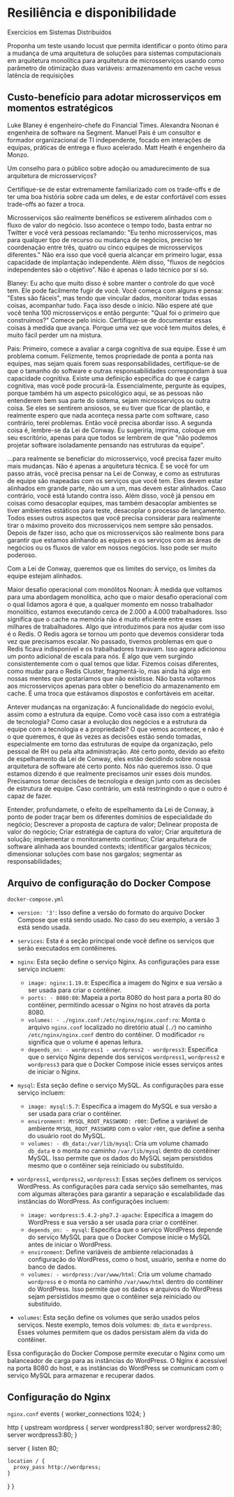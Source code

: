 # Resiliência e disponibilidade
Exercícios em Sistemas Distribuídos

Proponha um teste usando locust que permita identificar o ponto ótimo para a mudança de uma arquitetura de soluções para sistemas computacionais em arquitetura monolítica para arquitetura de microsserviços usando como parâmetro de otimização duas variáveis: armazenamento em cache vesus latência de requisições

## Custo-benefício para adotar microsserviços em momentos estratégicos

Luke Blaney é engenheiro-chefe do Financial Times. Alexandra Noonan é engenheira de software na Segment. Manuel Pais é um consultor e formador organizacional de TI independente, focado em interações de equipas, práticas de entrega e fluxo acelerado. Matt Heath é engenheiro da Monzo.

Um conselho para o público sobre adoção ou amadurecimento de sua arquitetura de microsserviços? 

Certifique-se de estar extremamente familiarizado com os trade-offs e de ter uma boa história sobre cada um deles, e de estar confortável com esses trade-offs ao fazer a troca.

Microsserviços são realmente benéficos se estiverem alinhados com o fluxo de valor do negócio. Isso acontece o tempo todo, basta entrar no Twitter e você verá pessoas reclamando: "Eu tenho microsserviços, mas para qualquer tipo de recurso ou mudança de negócios, preciso ter coordenação entre três, quatro ou cinco equipes de microsserviços diferentes." Não era isso que você queria alcançar em primeiro lugar, essa capacidade de implantação independente. Além disso, "fluxos de negócios independentes são o objetivo". Não é apenas o lado técnico por si só.

Blaney: Eu acho que muito disso é sobre manter o controle do que você tem. Ele pode facilmente fugir de você. Você começa com alguns e pensa: "Estes são fáceis", mas tendo que vincular dados, monitorar todas essas coisas, acompanhar tudo. Faça isso desde o início. Não espere até que você tenha 100 microsserviços e então pergunte: "Qual foi o primeiro que construímos?" Comece pelo início. Certifique-se de documentar essas coisas à medida que avança. Porque uma vez que você tem muitos deles, é muito fácil perder um na mistura.

Pais: Primeiro, comece a avaliar a carga cognitiva de sua equipe. Esse é um problema comum. Felizmente, temos propriedade de ponta a ponta nas equipes, mas sejam quais forem suas responsabilidades, certifique-se de que o tamanho do software e outras responsabilidades correspondam à sua capacidade cognitiva. Existe uma definição específica do que é carga cognitiva, mas você pode procurá-la. Essencialmente, pergunte às equipes, porque também há um aspecto psicológico aqui, se as pessoas não entenderem bem sua parte do sistema, sejam microsserviços ou outra coisa. Se eles se sentirem ansiosos, se eu tiver que ficar de plantão, e realmente espero que nada aconteça nessa parte com software, caso contrário, terei problemas. Então você precisa abordar isso. A segunda coisa é, lembre-se da Lei de Conway. Eu sugeriria, imprima, coloque em seu escritório, apenas para que todos se lembrem de que "não podemos projetar software isoladamente pensando nas estruturas da equipe".

...para realmente se beneficiar do microsserviço, você precisa fazer muito mais mudanças. Não é apenas a arquitetura técnica. É se você for um passo atrás, você precisa pensar na Lei de Conway, e como as estruturas de equipe são mapeadas com os serviços que você tem. Eles devem estar alinhados em grande parte, não um a um, mas devem estar alinhados. Caso contrário, você está lutando contra isso. Além disso, você já pensou em coisas como desacoplar equipes, mas também desacoplar ambientes se tiver ambientes estáticos para teste, desacoplar o processo de lançamento. Todos esses outros aspectos que você precisa considerar para realmente tirar o máximo proveito dos microsserviços nem sempre são pensados. Depois de fazer isso, acho que os microsserviços são realmente bons para garantir que estamos alinhando as equipes e os serviços com as áreas de negócios ou os fluxos de valor em nossos negócios. Isso pode ser muito poderoso.

Com a Lei de Conway, queremos que os limites do serviço, os limites da equipe estejam alinhados.

Maior desafio operacional com monólitos Noonan: À medida que voltamos para uma abordagem monolítica, acho que o maior desafio operacional com o qual lidamos agora é que, a qualquer momento em nosso trabalhador monolítico, estamos executando cerca de 2.000 a 4.000 trabalhadores. Isso significa que o cache na memória não é muito eficiente entre esses milhares de trabalhadores. Algo que introduzimos para nos ajudar com isso é o Redis. O Redis agora se tornou um ponto que devemos considerar toda vez que precisamos escalar. No passado, tivemos problemas em que o Redis ficava indisponível e os trabalhadores travavam. Isso agora adicionou um ponto adicional de escala para nós. É algo que vem surgindo consistentemente com o qual temos que lidar. Fizemos coisas diferentes, como mudar para o Redis Cluster, fragmentá-lo, mas ainda há algo em nossas mentes que gostaríamos que não existisse. Não basta voltarmos aos microsserviços apenas para obter o benefício do armazenamento em cache. É uma troca que estávamos dispostos e confortáveis ​​em aceitar.

Antever mudanças na organização: A funcionalidade do negócio evolui, assim como a estrutura da equipe. Como você casa isso com a estratégia de tecnologia? 
Como casar a evolução dos negócios e a estrutura da equipe com a tecnologia e a propriedade? 
O que vemos acontecer, e não é o que queremos, é que às vezes as decisões estão sendo tomadas, especialmente em torno das estruturas de equipe da organização, pelo pessoal de RH ou pela alta administração. Até certo ponto, devido ao efeito de espelhamento da Lei de Conway, eles estão decidindo sobre nossa arquitetura de software até certo ponto. Nós não queremos isso. O que estamos dizendo é que realmente precisamos unir esses dois mundos. Precisamos tomar decisões de tecnologia e design junto com as decisões de estrutura de equipe. Caso contrário, um está restringindo o que o outro é capaz de fazer.

Entender, profundamete, o efeito de espelhamento da Lei de Conway, à ponto de poder traçar bem os diferentes domínios de especialidade do negócio;
Descrever a proposta de captura de valor; Delinear proposta de valor do negócio; Criar estratégia de captura do valor; Criar arquitetura de solução; implementar o monitoramento contínuo;
Criar arquitetura de software alinhada aos bounded contexts; identificar gargalos técnicos; dimensionar soluções com base nos gargalos; segmentar as responsabilidades;




## Arquivo de configuração do Docker Compose 
`docker-compose.yml`
- `version: '3'`: Isso define a versão do formato do arquivo Docker Compose que está sendo usado. No caso do seu exemplo, a versão 3 está sendo usada.
- `services`: Esta é a seção principal onde você define os serviços que serão executados em contêineres.
- `nginx`: Esta seção define o serviço Nginx. As configurações para esse serviço incluem:
  - `image: nginx:1.19.0`: Especifica a imagem do Nginx e sua versão a ser usada para criar o contêiner.
  - `ports: - 8080:80`: Mapeia a porta 8080 do host para a porta 80 do contêiner, permitindo acessar o Nginx no host através da porta 8080.
  - `volumes: - ./nginx.conf:/etc/nginx/nginx.conf:ro`: Monta o arquivo `nginx.conf` localizado no diretório atual (`./`) no caminho `/etc/nginx/nginx.conf` dentro do contêiner. O modificador `ro` significa que o volume é apenas leitura.
  - `depends_on: - wordpress1 - wordpress2 - wordpress3`: Especifica que o serviço Nginx depende dos serviços `wordpress1`, `wordpress2` e `wordpress3` para que o Docker Compose inicie esses serviços antes de iniciar o Nginx.
  
- `mysql`: Esta seção define o serviço MySQL. As configurações para esse serviço incluem:
  - `image: mysql:5.7`: Especifica a imagem do MySQL e sua versão a ser usada para criar o contêiner.
  - `environment: MYSQL_ROOT_PASSWORD: r00t`: Define a variável de ambiente `MYSQL_ROOT_PASSWORD` com o valor `r00t`, que define a senha do usuário root do MySQL.
  - `volumes: - db_data:/var/lib/mysql`: Cria um volume chamado `db_data` e o monta no caminho `/var/lib/mysql` dentro do contêiner MySQL. Isso permite que os dados do MySQL sejam persistidos mesmo que o contêiner seja reiniciado ou substituído.
  
- `wordpress1`, `wordpress2`, `wordpress3`: Essas seções definem os serviços WordPress. As configurações para cada serviço são semelhantes, mas com algumas alterações para garantir a separação e escalabilidade das instâncias do WordPress. As configurações incluem:
  - `image: wordpress:5.4.2-php7.2-apache`: Especifica a imagem do WordPress e sua versão a ser usada para criar o contêiner.
  - `depends_on: - mysql`: Especifica que o serviço WordPress depende do serviço MySQL para que o Docker Compose inicie o MySQL antes de iniciar o WordPress.
  - `environment`: Define variáveis de ambiente relacionadas à configuração do WordPress, como o host, usuário, senha e nome do banco de dados.
  - `volumes: - wordpress:/var/www/html`: Cria um volume chamado `wordpress` e o monta no caminho `/var/www/html` dentro do contêiner do WordPress. Isso permite que os dados e arquivos do WordPress sejam persistidos mesmo que o contêiner seja reiniciado ou substituído.

  
- `volumes`: Esta seção define os volumes que serão usados pelos serviços. Neste exemplo, temos dois volumes: `db_data` e `wordpress`. Esses volumes permitem que os dados persistam além da vida do contêiner.

Essa configuração do Docker Compose permite executar o Nginx como um balanceador de carga para as instâncias do WordPress. 
O Nginx é acessível na porta 8080 do host, e as instâncias do WordPress se comunicam com o serviço MySQL para armazenar e recuperar dados.

## Configuração do Nginx
`nginx.conf`
events {
  worker_connections  1024;
}

http {
  upstream wordpress {
    server wordpress1:80;
    server wordpress2:80;
    server wordpress3:80;
  }

  server {
    listen 80;

    location / {
      proxy_pass http://wordpress;
    }
  }
}
